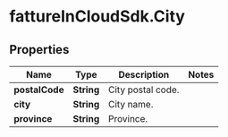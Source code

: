 # fattureInCloudSdk.City

## Properties

Name | Type | Description | Notes
------------ | ------------- | ------------- | -------------
**postalCode** | **String** | City postal code. | 
**city** | **String** | City name. | 
**province** | **String** | Province. | 


